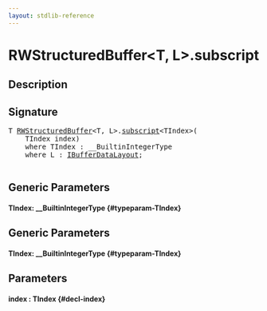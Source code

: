 ```yaml
---
layout: stdlib-reference
---
```


# RWStructuredBuffer\<T, L\>\.subscript

## Description





## Signature 

<pre>
<span class="code_type">T</span> <a href="/stdlib-reference/types/RWStructuredBuffer/index" class="code_type">RWStructuredBuffer</a>&lt;<span class="code_type">T</span>, L&gt;.<a href="/stdlib-reference/types/RWStructuredBuffer/subscript">subscript</a>&lt;TIndex&gt;(
    TIndex <span class='code_param'>index</span>)
    <span class='code_keyword'>where</span> TIndex : __BuiltinIntegerType
    <span class='code_keyword'>where</span> L : <a href="/stdlib-reference/interfaces/IBufferDataLayout/index" class="code_type">IBufferDataLayout</a>;

</pre>

## Generic Parameters

#### TIndex: \_\_BuiltinIntegerType {#typeparam-TIndex}

## Generic Parameters

#### TIndex: \_\_BuiltinIntegerType {#typeparam-TIndex}

## Parameters

#### index  : TIndex {#decl-index}

